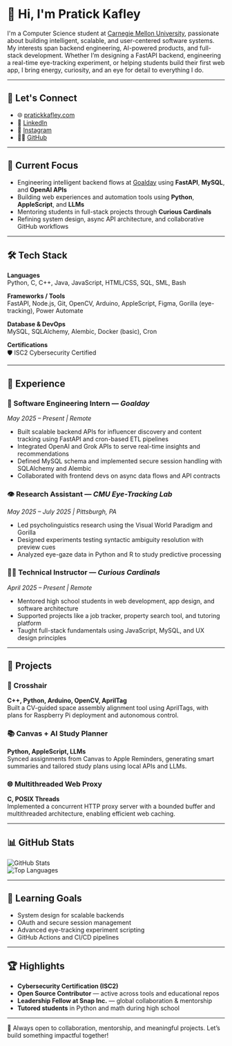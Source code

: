 # 👋 Hi, I'm Pratick Kafley

I'm a Computer Science student at [Carnegie Mellon University](https://www.cmu.edu/), passionate about building intelligent, scalable, and user-centered software systems. My interests span backend engineering, AI-powered products, and full-stack development. Whether I’m designing a FastAPI backend, engineering a real-time eye-tracking experiment, or helping students build their first web app, I bring energy, curiosity, and an eye for detail to everything I do.

---

## 🔗 Let's Connect

- 🌐 [pratickkafley.com](https://pratickkafley.com)
- 💼 [LinkedIn](https://linkedin.com/in/pratick-k)
- 📸 [Instagram](https://instagram.com/p.ratick)
- 🧑‍💻 [GitHub](https://github.com/ppratick)

---

## 🧠 Current Focus

- Engineering intelligent backend flows at [Goalday](https://goalday.io) using **FastAPI**, **MySQL**, and **OpenAI APIs**
- Building web experiences and automation tools using **Python**, **AppleScript**, and **LLMs**
- Mentoring students in full-stack projects through **Curious Cardinals**
- Refining system design, async API architecture, and collaborative GitHub workflows

---

## 🛠 Tech Stack

**Languages**  
Python, C, C++, Java, JavaScript, HTML/CSS, SQL, SML, Bash

**Frameworks / Tools**  
FastAPI, Node.js, Git, OpenCV, Arduino, AppleScript, Figma, Gorilla (eye-tracking), Power Automate

**Database & DevOps**  
MySQL, SQLAlchemy, Alembic, Docker (basic), Cron

**Certifications**  
🛡️ ISC2 Cybersecurity Certified

---

## 💼 Experience

### 🧠 Software Engineering Intern — *Goalday*
*May 2025 – Present | Remote*  
- Built scalable backend APIs for influencer discovery and content tracking using FastAPI and cron-based ETL pipelines  
- Integrated OpenAI and Grok APIs to serve real-time insights and recommendations  
- Defined MySQL schema and implemented secure session handling with SQLAlchemy and Alembic  
- Collaborated with frontend devs on async data flows and API contracts

### 👁️ Research Assistant — *CMU Eye-Tracking Lab*
*May 2025 – July 2025 | Pittsburgh, PA*  
- Led psycholinguistics research using the Visual World Paradigm and Gorilla  
- Designed experiments testing syntactic ambiguity resolution with preview cues  
- Analyzed eye-gaze data in Python and R to study predictive processing

### 🧑‍🏫 Technical Instructor — *Curious Cardinals*
*April 2025 – Present | Remote*  
- Mentored high school students in web development, app design, and software architecture  
- Supported projects like a job tracker, property search tool, and tutoring platform  
- Taught full-stack fundamentals using JavaScript, MySQL, and UX design principles

---

## 🚀 Projects

### 🎯 Crosshair  
**C++, Python, Arduino, OpenCV, AprilTag**  
Built a CV-guided space assembly alignment tool using AprilTags, with plans for Raspberry Pi deployment and autonomous control.

### 📚 Canvas + AI Study Planner  
**Python, AppleScript, LLMs**  
Synced assignments from Canvas to Apple Reminders, generating smart summaries and tailored study plans using local APIs and LLMs.

### 🌐 Multithreaded Web Proxy  
**C, POSIX Threads**  
Implemented a concurrent HTTP proxy server with a bounded buffer and multithreaded architecture, enabling efficient web caching.

---

## 📊 GitHub Stats

![GitHub Stats](https://github-readme-stats.vercel.app/api?username=ppratick&show_icons=true&theme=dark)  
![Top Languages](https://github-readme-stats.vercel.app/api/top-langs/?username=ppratick&layout=compact&theme=dark)

---

## 🌱 Learning Goals

- System design for scalable backends  
- OAuth and secure session management  
- Advanced eye-tracking experiment scripting  
- GitHub Actions and CI/CD pipelines  

---

## 🏆 Highlights

- **Cybersecurity Certification (ISC2)**  
- **Open Source Contributor** — active across tools and educational repos  
- **Leadership Fellow at Snap Inc.** — global collaboration & mentorship  
- **Tutored students** in Python and math during high school  

---

🤝 Always open to collaboration, mentorship, and meaningful projects. Let’s build something impactful together!
